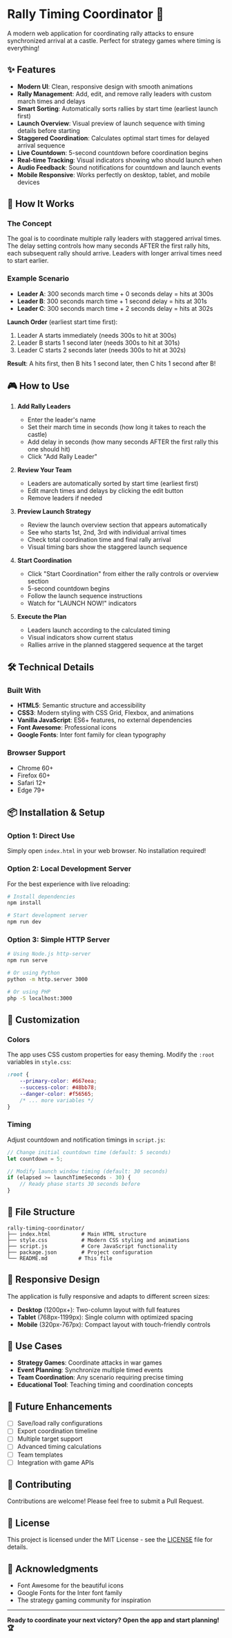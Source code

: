 # Rally Timing Coordinator 🏰

A modern web application for coordinating rally attacks to ensure synchronized arrival at a castle. Perfect for strategy games where timing is everything!

## ✨ Features

- **Modern UI**: Clean, responsive design with smooth animations
- **Rally Management**: Add, edit, and remove rally leaders with custom march times and delays
- **Smart Sorting**: Automatically sorts rallies by start time (earliest launch first)
- **Launch Overview**: Visual preview of launch sequence with timing details before starting
- **Staggered Coordination**: Calculates optimal start times for delayed arrival sequence
- **Live Countdown**: 5-second countdown before coordination begins
- **Real-time Tracking**: Visual indicators showing who should launch when
- **Audio Feedback**: Sound notifications for countdown and launch events
- **Mobile Responsive**: Works perfectly on desktop, tablet, and mobile devices

## 🚀 How It Works

### The Concept
The goal is to coordinate multiple rally leaders with staggered arrival times. The delay setting controls how many seconds AFTER the first rally hits, each subsequent rally should arrive. Leaders with longer arrival times need to start earlier.

### Example Scenario
- **Leader A**: 300 seconds march time + 0 seconds delay = hits at 300s
- **Leader B**: 300 seconds march time + 1 second delay = hits at 301s  
- **Leader C**: 300 seconds march time + 2 seconds delay = hits at 302s

**Launch Order** (earliest start time first):
1. Leader A starts immediately (needs 300s to hit at 300s)
2. Leader B starts 1 second later (needs 300s to hit at 301s)
3. Leader C starts 2 seconds later (needs 300s to hit at 302s)

**Result**: A hits first, then B hits 1 second later, then C hits 1 second after B!

## 🎮 How to Use

1. **Add Rally Leaders**
   - Enter the leader's name
   - Set their march time in seconds (how long it takes to reach the castle)
   - Add delay in seconds (how many seconds AFTER the first rally this one should hit)
   - Click "Add Rally Leader"

2. **Review Your Team**
   - Leaders are automatically sorted by start time (earliest first)
   - Edit march times and delays by clicking the edit button
   - Remove leaders if needed

3. **Preview Launch Strategy**
   - Review the launch overview section that appears automatically
   - See who starts 1st, 2nd, 3rd with individual arrival times
   - Check total coordination time and final rally arrival
   - Visual timing bars show the staggered launch sequence

4. **Start Coordination**
   - Click "Start Coordination" from either the rally controls or overview section
   - 5-second countdown begins
   - Follow the launch sequence instructions
   - Watch for "LAUNCH NOW!" indicators

5. **Execute the Plan**
   - Leaders launch according to the calculated timing
   - Visual indicators show current status
   - Rallies arrive in the planned staggered sequence at the target

## 🛠️ Technical Details

### Built With
- **HTML5**: Semantic structure and accessibility
- **CSS3**: Modern styling with CSS Grid, Flexbox, and animations
- **Vanilla JavaScript**: ES6+ features, no external dependencies
- **Font Awesome**: Professional icons
- **Google Fonts**: Inter font family for clean typography

### Browser Support
- Chrome 60+
- Firefox 60+
- Safari 12+
- Edge 79+

## 📦 Installation & Setup

### Option 1: Direct Use
Simply open `index.html` in your web browser. No installation required!

### Option 2: Local Development Server
For the best experience with live reloading:

```bash
# Install dependencies
npm install

# Start development server
npm run dev
```

### Option 3: Simple HTTP Server
```bash
# Using Node.js http-server
npm run serve

# Or using Python
python -m http.server 3000

# Or using PHP
php -S localhost:3000
```

## 🎨 Customization

### Colors
The app uses CSS custom properties for easy theming. Modify the `:root` variables in `style.css`:

```css
:root {
    --primary-color: #667eea;
    --success-color: #48bb78;
    --danger-color: #f56565;
    /* ... more variables */
}
```

### Timing
Adjust countdown and notification timings in `script.js`:

```javascript
// Change initial countdown time (default: 5 seconds)
let countdown = 5;

// Modify launch window timing (default: 30 seconds)
if (elapsed >= launchTimeSeconds - 30) {
    // Ready phase starts 30 seconds before
}
```

## 🔧 File Structure

```
rally-timing-coordinator/
├── index.html          # Main HTML structure
├── style.css           # Modern CSS styling and animations
├── script.js           # Core JavaScript functionality
├── package.json        # Project configuration
└── README.md          # This file
```

## 📱 Responsive Design

The application is fully responsive and adapts to different screen sizes:

- **Desktop** (1200px+): Two-column layout with full features
- **Tablet** (768px-1199px): Single column with optimized spacing
- **Mobile** (320px-767px): Compact layout with touch-friendly controls

## 🎯 Use Cases

- **Strategy Games**: Coordinate attacks in war games
- **Event Planning**: Synchronize multiple timed events
- **Team Coordination**: Any scenario requiring precise timing
- **Educational Tool**: Teaching timing and coordination concepts

## 🚧 Future Enhancements

- [ ] Save/load rally configurations
- [ ] Export coordination timeline
- [ ] Multiple target support
- [ ] Advanced timing calculations
- [ ] Team templates
- [ ] Integration with game APIs

## 🤝 Contributing

Contributions are welcome! Please feel free to submit a Pull Request.

## 📄 License

This project is licensed under the MIT License - see the [LICENSE](LICENSE) file for details.

## 🎉 Acknowledgments

- Font Awesome for the beautiful icons
- Google Fonts for the Inter font family
- The strategy gaming community for inspiration

---

**Ready to coordinate your next victory? Open the app and start planning! 🏆** 
